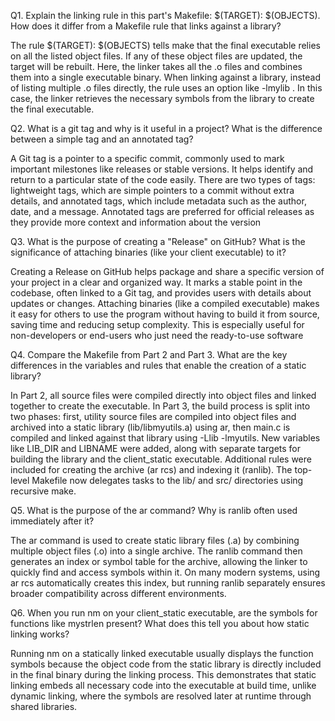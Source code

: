 Q1. Explain the linking rule in this part's Makefile: $(TARGET): $(OBJECTS). How does it differ from a Makefile rule that links against a library?

The rule $(TARGET): $(OBJECTS) tells make that the final executable relies on all the listed object files. If any of these object files are updated, the target will be rebuilt. Here, the linker takes all the .o files and combines them into a single executable binary.
When linking against a library, instead of listing multiple .o files directly, the rule uses an option like -lmylib . In this case, the linker retrieves the necessary symbols from the library to create the final executable.

Q2. What is a git tag and why is it useful in a project? What is the difference between a simple tag and an annotated tag?

A Git tag is a pointer to a specific commit, commonly used to mark important milestones like releases or stable versions. It helps identify and return to a particular state of the code easily. There are two types of tags: lightweight tags, which are simple pointers to a commit without extra details, and annotated tags, which include metadata such as the author, date, and a message. Annotated tags are preferred for official releases as they provide more context and information about the version

Q3. What is the purpose of creating a "Release" on GitHub? What is the significance of attaching binaries (like your client executable) to it?

Creating a Release on GitHub helps package and share a specific version of your project in a clear and organized way. It marks a stable point in the codebase, often linked to a Git tag, and provides users with details about updates or changes. Attaching binaries (like a compiled executable) makes it easy for others to use the program without having to build it from source, saving time and reducing setup complexity. This is especially useful for non-developers or end-users who just need the ready-to-use software

Q4. Compare the Makefile from Part 2 and Part 3. What are the key differences in the variables and rules that enable the creation of a static library?

In Part 2, all source files were compiled directly into object files and linked together to create the executable. In Part 3, the build process is split into two phases: first, utility source files are compiled into object files and archived into a static library (lib/libmyutils.a) using ar, then main.c is compiled and linked against that library using -Llib -lmyutils. New variables like LIB_DIR and LIBNAME were added, along with separate targets for building the library and the client_static executable. Additional rules were included for creating the archive (ar rcs) and indexing it (ranlib). The top-level Makefile now delegates tasks to the lib/ and src/ directories using recursive make.

Q5. What is the purpose of the ar command? Why is ranlib often used immediately after it?

The ar command is used to create static library files (.a) by combining multiple object files (.o) into a single archive. The ranlib command then generates an index or symbol table for the archive, allowing the linker to quickly find and access symbols within it. On many modern systems, using ar rcs automatically creates this index, but running ranlib separately ensures broader compatibility across different environments.

Q6. When you run nm on your client_static executable, are the symbols for functions like mystrlen present? What does this tell you about how static linking works?

Running nm on a statically linked executable usually displays the function symbols because the object code from the static library is directly included in the final binary during the linking process. This demonstrates that static linking embeds all necessary code into the executable at build time, unlike dynamic linking, where the symbols are resolved later at runtime through shared libraries.

